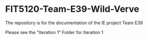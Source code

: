 # FIT5120-Team-E39-Wild-Verve
The repository is for the documentation of the IE project Team E39 

Please see the "Iteration 1" Folder for Iteration 1
